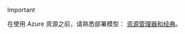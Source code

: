 > [!IMPORTANT]
> 在使用 Azure 资源之前，请熟悉部署模型： [资源管理器和经典](../articles/azure-resource-manager/resource-manager-deployment-model.md)。


<!--HONumber=Jan17_HO1-->


